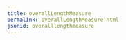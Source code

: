 ```yaml
---
title: overallLengthMeasure
permalink: overallLengthMeasure.html
jsonid: overalllengthmeasure
---
```

